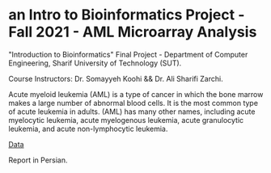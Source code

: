 # an Intro to Bioinformatics Project - Fall 2021 - AML Microarray Analysis

"Introduction to Bioinformatics" Final Project - Department of Computer Engineering, Sharif University of Technology (SUT).

Course Instructors:  Dr. Somayyeh Koohi && Dr. Ali Sharifi Zarchi.

Acute myeloid leukemia (AML) is a type of cancer in which the bone marrow makes a large number of abnormal blood cells. It is the most common type of acute leukemia in adults. (AML) has many other names, including acute myelocytic leukemia, acute myelogenous leukemia, acute granulocytic leukemia, and acute non-lymphocytic leukemia. 

[Data](https://www.ncbi.nlm.nih.gov/geo/geo2r/?acc=GSE48558)

Report in Persian.

